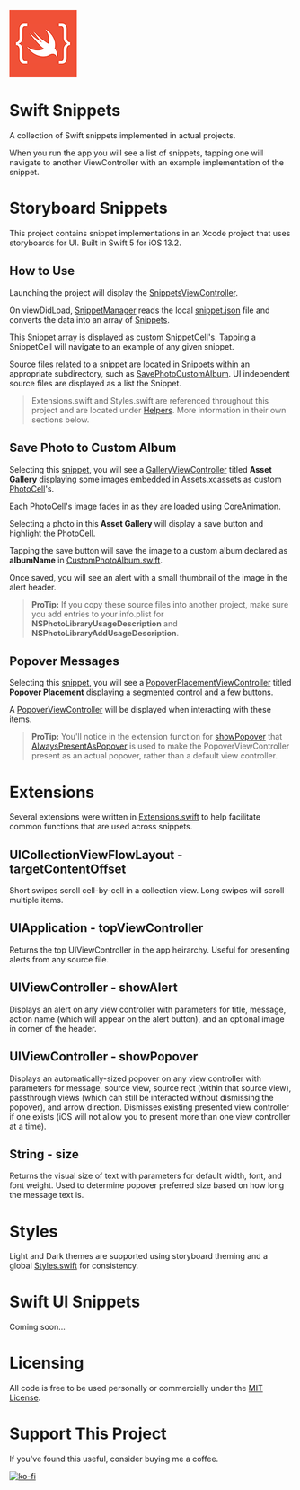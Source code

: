 ![Swift Snippets Icon](/StoryboardSnippets/StoryboardSnippets/Assets.xcassets/AppIcon.appiconset/120.png)

# Swift Snippets

A collection of Swift snippets implemented in actual projects. 

When you run the app you will see a list of snippets, tapping one will navigate to another ViewController with an example implementation of the snippet.


# Storyboard Snippets

This project contains snippet implementations in an Xcode project that uses storyboards for UI. Built in Swift 5 for iOS 13.2.

## How to Use

Launching the project will display the [SnippetsViewController](/StoryboardSnippets/StoryboardSnippets/Snippets/SnippetViewController.swift). 

On viewDidLoad, [SnippetManager](/StoryboardSnippets/StoryboardSnippets/Snippets/SnippetManager.swift) reads the local [snippet.json](/StoryboardSnippets/StoryboardSnippets/Snippets/snippets.json) file and converts the data into an array of [Snippets](/StoryboardSnippets/StoryboardSnippets/Snippets/Snippet.swift). 

This Snippet array is displayed as custom [SnippetCell](/StoryboardSnippets/StoryboardSnippets/Snippets/SnippetCell.swift)'s. Tapping a SnippetCell will navigate to an example of any given snippet.

Source files related to a snippet are located in [Snippets](/StoryboardSnippets/StoryboardSnippets/Snippets/) within an appropriate subdirectory, such as [SavePhotoCustomAlbum](/StoryboardSnippets/StoryboardSnippets/Snippets/SavePhotoCustomAlbum/). UI independent source files are displayed as a list the Snippet.

> Extensions.swift and Styles.swift are referenced throughout this project and are located under [Helpers](/StoryboardSnippets/StoryboardSnippets/Helpers/). More information in their own sections below.

## Save Photo to Custom Album

Selecting this [snippet](/StoryboardSnippets/StoryboardSnippets/Snippets/SavePhotoCustomAlbum/), you will see a [GalleryViewController](/StoryboardSnippets/StoryboardSnippets/Snippets/SavePhotoCustomAlbum/GalleryViewController.swift) titled **Asset Gallery** displaying some images embedded in Assets.xcassets as custom [PhotoCell](/StoryboardSnippets/StoryboardSnippets/Snippets/SavePhotoCustomAlbum/PhotoCell.swift)'s. 

Each PhotoCell's image fades in as they are loaded using CoreAnimation.

Selecting a photo in this **Asset Gallery** will display a save button and highlight the PhotoCell. 

Tapping the save button will save the image to a custom album declared as **albumName** in [CustomPhotoAlbum.swift](/StoryboardSnippets/StoryboardSnippets/Snippets/SavePhotoCustomAlbum/CustomPhotoAlbum.swift). 

Once saved, you will see an alert with a small thumbnail of the image in the alert header.

> **ProTip:** If you copy these source files into another project, make sure you add entries to your info.plist for **NSPhotoLibraryUsageDescription** and **NSPhotoLibraryAddUsageDescription**.

## Popover Messages

Selecting this [snippet](/StoryboardSnippets/StoryboardSnippets/Snippets/PopoverMessage/), you will see a [PopoverPlacementViewController](/StoryboardSnippets/StoryboardSnippets/Snippets/PopoverMessage/PopoverPlacementViewController.swift) titled **Popover Placement** displaying a segmented control and a few buttons. 

A [PopoverViewController](/StoryboardSnippets/StoryboardSnippets/Snippets/PopoverMessage/PopoverViewController.swift) will be displayed when interacting with these items. 

> **ProTip:** You'll notice in the extension function for [showPopover](/StoryboardSnippets/StoryboardSnippets/Helpers/Extensions.swift#L61) that [AlwaysPresentAsPopover](/StoryboardSnippets/StoryboardSnippets/Snippets/PopoverMessage/AlwaysPresentAsPopover.swift) is used to make the PopoverViewController present as an actual popover, rather than a default view controller.

# Extensions
Several extensions were written in [Extensions.swift](/StoryboardSnippets/StoryboardSnippets/Helpers/Extensions.swift) to help facilitate common functions that are used across snippets.

## UICollectionViewFlowLayout - targetContentOffset
Short swipes scroll cell-by-cell in a collection view. Long swipes will scroll multiple items.

## UIApplication - topViewController
Returns the top UIViewController in the app heirarchy. Useful for presenting alerts from any source file.

## UIViewController - showAlert
Displays an alert on any view controller with parameters for title, message, action name (which will appear on the alert button), and an optional image in corner of the header. 

## UIViewController - showPopover
Displays an automatically-sized popover on any view controller with parameters for message, source view, source rect (within that source view), passthrough views (which can still be interacted without dismissing the popover), and arrow direction. Dismisses existing presented view controller if one exists (iOS will not allow you to present more than one view controller at a time).

## String - size
Returns the visual size of text with parameters for default width, font, and font weight. Used to determine popover preferred size based on how long the message text is. 

# Styles
Light and Dark themes are supported using storyboard theming and a global [Styles.swift](/StoryboardSnippets/StoryboardSnippets/Helpers/Styles.swift) for consistency.

# Swift UI Snippets
Coming soon...


# Licensing

All code is free to be used personally or commercially under the [MIT License](/LICENSE).


# Support This Project
If you've found this useful, consider buying me a coffee. 

[![ko-fi](https://www.ko-fi.com/img/githubbutton_sm.svg)](https://ko-fi.com/W7W81NIP9)

